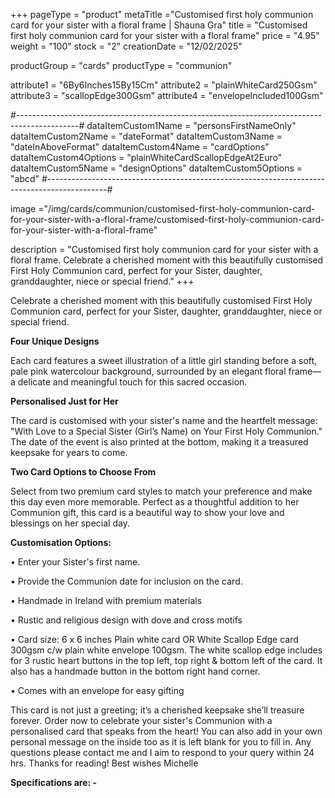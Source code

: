 +++
pageType = "product"
metaTitle ="Customised first holy communion card for your sister with a floral frame | Shauna Gra"
title = "Customised first holy communion card for your sister with a floral frame"
price = "4.95"
weight = "100"
stock = "2"
creationDate = "12/02/2025"

productGroup = "cards"
productType = "communion"

 
attribute1 = "6By6Inches15By15Cm" 
attribute2 = "plainWhiteCard250Gsm" 
attribute3 = "scallopEdge300Gsm" 
attribute4 = "envelopeIncluded100Gsm"

#---------------------------------------------------------------------------------------------#
dataItemCustom1Name = "personsFirstNameOnly"
dataItemCustom2Name = "dateFormat"
dataItemCustom3Name = "dateInAboveFormat"
dataItemCustom4Name = "cardOptions"
dataItemCustom4Options = "plainWhiteCardScallopEdgeAt2Euro"
dataItemCustom5Name = "designOptions"
dataItemCustom5Options = "abcd"
#---------------------------------------------------------------------------------------------#
 
 
image ="/img/cards/communion/customised-first-holy-communion-card-for-your-sister-with-a-floral-frame/customised-first-holy-communion-card-for-your-sister-with-a-floral-frame"
 
description = "Customised first holy communion card for your sister with a floral frame. Celebrate a cherished moment with this beautifully customised First Holy Communion card, perfect for your Sister, daughter, granddaughter, niece or special friend."
+++

Celebrate a cherished moment with this beautifully customised First Holy Communion card, perfect for your Sister, daughter, granddaughter, niece or special friend.

**Four Unique Designs**

Each card features a sweet illustration of a little girl standing before a soft, pale pink watercolour background, surrounded by an elegant floral frame—a delicate and meaningful touch for this sacred occasion.

**Personalised Just for Her**

The card is customised with your sister's name and the heartfelt message:
"With Love to a Special Sister (Girl’s Name) on Your First Holy Communion."
The date of the event is also printed at the bottom, making it a treasured keepsake for years to come.

**Two Card Options to Choose From**

Select from two premium card styles to match your preference and make this day even more memorable.
Perfect as a thoughtful addition to her Communion gift, this card is a beautiful way to show your love and blessings on her special day.

**Customisation Options:**

• Enter your Sister's first name.

• Provide the Communion date for inclusion on the card.

• Handmade in Ireland with premium materials

• Rustic and religious design with dove and cross motifs

• Card size: 6 x 6 inches Plain white card OR White Scallop Edge card 300gsm c/w plain white envelope 100gsm. The white scallop edge includes for 3 rustic heart buttons in the top left, top right & bottom left of the card. It also has a handmade button in the bottom right hand corner.

• Comes with an envelope for easy gifting

This card is not just a greeting; it’s a cherished keepsake she’ll treasure forever. Order now to celebrate your sister's Communion with a personalised card that speaks from the heart!
You can also add in your own personal message on the inside too as it is left blank for you to fill in.
Any questions please contact me and I aim to respond to your query within 24 hrs. Thanks for reading! Best wishes Michelle

**Specifications are: -**
